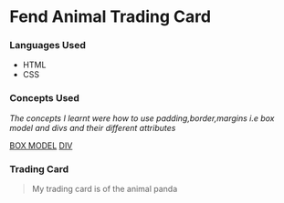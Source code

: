 # Fend Animal Trading Card
### Languages Used
 * HTML
 * CSS
### Concepts Used
_The concepts I learnt were how to use padding,border,margins i.e_ *box model* _and divs and their different attributes_

[BOX MODEL](https://www.w3schools.com/css/css_boxmodel.asp)
[DIV](https://www.w3schools.com/tags/tag_div.asp)


### Trading Card
>My trading card is of the animal panda
